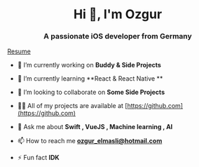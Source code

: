 <h1 align="center">Hi 👋, I'm Ozgur</h1>
<h3 align="center">A passionate iOS developer from Germany</h3>

<p align="left"> <a href="https://daffodil-glass-d10.notion.site/Hasan-zg-r-Elmasl-f7fc17fadf6640219dd7ba0eb14da9f9#5de53eed98ef49349d876f29182b4661"> Resume </a> </p>

- 🔭 I’m currently working on **Buddy & Side Projects**

- 🌱 I’m currently learning **React & React Native **

- 👯 I’m looking to collaborate on **Some Side Projects**

- 👨‍💻 All of my projects are available at [https://github.com](https://github.com)

- 💬 Ask me about **Swift , VueJS , Machine learning , AI**

- 📫 How to reach me **ozgur_elmasli@hotmail.com**

- ⚡ Fun fact **IDK**
